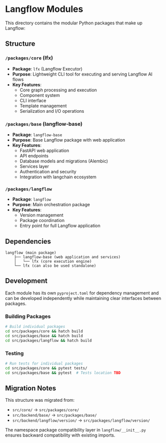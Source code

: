 # Langflow Modules

This directory contains the modular Python packages that make up Langflow:

## Structure

### `/packages/core` (lfx)
- **Package**: `lfx` (Langflow Executor)
- **Purpose**: Lightweight CLI tool for executing and serving Langflow AI flows
- **Key Features**:
  - Core graph processing and execution
  - Component system
  - CLI interface
  - Template management
  - Serialization and I/O operations

### `/packages/base` (langflow-base)
- **Package**: `langflow-base`
- **Purpose**: Base Langflow package with web application
- **Key Features**:
  - FastAPI web application
  - API endpoints
  - Database models and migrations (Alembic)
  - Services layer
  - Authentication and security
  - Integration with langchain ecosystem

### `/packages/langflow`
- **Package**: `langflow`
- **Purpose**: Main orchestration package
- **Key Features**:
  - Version management
  - Package coordination
  - Entry point for full Langflow application

## Dependencies

```
langflow (main package)
    ├── langflow-base (web application and services)
    │   └── lfx (core execution engine)
    └── lfx (can also be used standalone)
```

## Development

Each module has its own `pyproject.toml` for dependency management and can be developed independently while maintaining clear interfaces between packages.

### Building Packages

```bash
# Build individual packages
cd src/packages/core && hatch build
cd src/packages/base && hatch build
cd src/packages/langflow && hatch build
```

### Testing

```bash
# Run tests for individual packages
cd src/packages/core && pytest tests/
cd src/packages/base && pytest  # Tests location TBD
```

## Migration Notes

This structure was migrated from:
- `src/core/` → `src/packages/core/`
- `src/backend/base/` → `src/packages/base/`
- `src/backend/langflow/version/` → `src/packages/langflow/version/`

The namespace package compatibility layer in `langflow/__init__.py` ensures backward compatibility with existing imports.